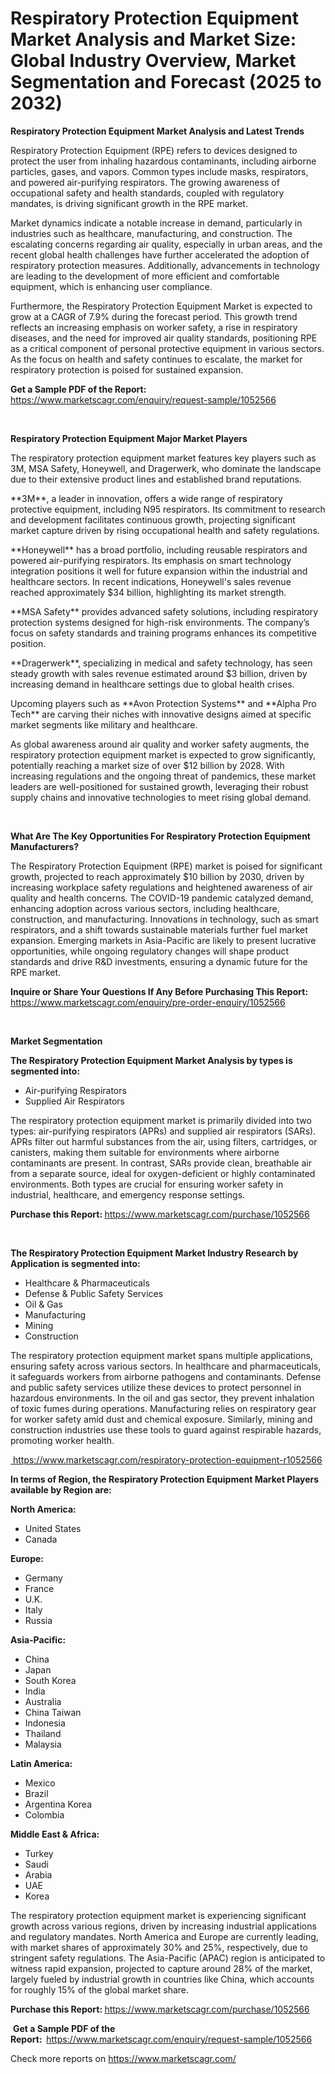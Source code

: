 <p><h1>Respiratory Protection Equipment Market Analysis and Market Size: Global Industry Overview, Market Segmentation and Forecast (2025 to 2032)</h1></p><p><strong>Respiratory Protection Equipment Market Analysis and Latest Trends</strong></p>
<p><p>Respiratory Protection Equipment (RPE) refers to devices designed to protect the user from inhaling hazardous contaminants, including airborne particles, gases, and vapors. Common types include masks, respirators, and powered air-purifying respirators. The growing awareness of occupational safety and health standards, coupled with regulatory mandates, is driving significant growth in the RPE market. </p><p>Market dynamics indicate a notable increase in demand, particularly in industries such as healthcare, manufacturing, and construction. The escalating concerns regarding air quality, especially in urban areas, and the recent global health challenges have further accelerated the adoption of respiratory protection measures. Additionally, advancements in technology are leading to the development of more efficient and comfortable equipment, which is enhancing user compliance.</p><p>Furthermore, the Respiratory Protection Equipment Market is expected to grow at a CAGR of 7.9% during the forecast period. This growth trend reflects an increasing emphasis on worker safety, a rise in respiratory diseases, and the need for improved air quality standards, positioning RPE as a critical component of personal protective equipment in various sectors. As the focus on health and safety continues to escalate, the market for respiratory protection is poised for sustained expansion.</p></p>
<p><strong>Get a Sample PDF of the Report:&nbsp;</strong> <a href="https://www.marketscagr.com/enquiry/request-sample/1052566?utm_campaign=3263&utm_medium=2&utm_source=Github&utm_content=ia&utm_term=22032025&utm_id=respiratory-protection-equipment">https://www.marketscagr.com/enquiry/request-sample/1052566</a></p>
<p>&nbsp;</p>
<p><strong>Respiratory Protection Equipment Major Market Players</strong></p>
<p><p>The respiratory protection equipment market features key players such as 3M, MSA Safety, Honeywell, and Dragerwerk, who dominate the landscape due to their extensive product lines and established brand reputations. </p><p>**3M**, a leader in innovation, offers a wide range of respiratory protective equipment, including N95 respirators. Its commitment to research and development facilitates continuous growth, projecting significant market capture driven by rising occupational health and safety regulations.</p><p>**Honeywell** has a broad portfolio, including reusable respirators and powered air-purifying respirators. Its emphasis on smart technology integration positions it well for future expansion within the industrial and healthcare sectors. In recent indications, Honeywell's sales revenue reached approximately $34 billion, highlighting its market strength. </p><p>**MSA Safety** provides advanced safety solutions, including respiratory protection systems designed for high-risk environments. The company’s focus on safety standards and training programs enhances its competitive position. </p><p>**Dragerwerk**, specializing in medical and safety technology, has seen steady growth with sales revenue estimated around $3 billion, driven by increasing demand in healthcare settings due to global health crises. </p><p>Upcoming players such as **Avon Protection Systems** and **Alpha Pro Tech** are carving their niches with innovative designs aimed at specific market segments like military and healthcare. </p><p>As global awareness around air quality and worker safety augments, the respiratory protection equipment market is expected to grow significantly, potentially reaching a market size of over $12 billion by 2028. With increasing regulations and the ongoing threat of pandemics, these market leaders are well-positioned for sustained growth, leveraging their robust supply chains and innovative technologies to meet rising global demand.</p></p>
<p>&nbsp;</p>
<p><strong>What Are The Key Opportunities For Respiratory Protection Equipment Manufacturers?</strong></p>
<p><p>The Respiratory Protection Equipment (RPE) market is poised for significant growth, projected to reach approximately $10 billion by 2030, driven by increasing workplace safety regulations and heightened awareness of air quality and health concerns. The COVID-19 pandemic catalyzed demand, enhancing adoption across various sectors, including healthcare, construction, and manufacturing. Innovations in technology, such as smart respirators, and a shift towards sustainable materials further fuel market expansion. Emerging markets in Asia-Pacific are likely to present lucrative opportunities, while ongoing regulatory changes will shape product standards and drive R&D investments, ensuring a dynamic future for the RPE market.</p></p>
<p><strong>Inquire or Share Your Questions If Any Before Purchasing This Report:</strong> <a href="https://www.marketscagr.com/enquiry/pre-order-enquiry/1052566?utm_campaign=3263&utm_medium=2&utm_source=Github&utm_content=ia&utm_term=22032025&utm_id=respiratory-protection-equipment">https://www.marketscagr.com/enquiry/pre-order-enquiry/1052566</a></p>
<p>&nbsp;</p>
<p><strong>Market Segmentation</strong></p>
<p><strong>The Respiratory Protection Equipment Market Analysis by types is segmented into:</strong></p>
<p><ul><li>Air-purifying Respirators</li><li>Supplied Air Respirators</li></ul></p>
<p><p>The respiratory protection equipment market is primarily divided into two types: air-purifying respirators (APRs) and supplied air respirators (SARs). APRs filter out harmful substances from the air, using filters, cartridges, or canisters, making them suitable for environments where airborne contaminants are present. In contrast, SARs provide clean, breathable air from a separate source, ideal for oxygen-deficient or highly contaminated environments. Both types are crucial for ensuring worker safety in industrial, healthcare, and emergency response settings.</p></p>
<p><strong>Purchase this Report:&nbsp;</strong><a href="https://www.marketscagr.com/purchase/1052566?utm_campaign=3263&utm_medium=2&utm_source=Github&utm_content=ia&utm_term=22032025&utm_id=respiratory-protection-equipment">https://www.marketscagr.com/purchase/1052566</a></p>
<p>&nbsp;</p>
<p><strong>The Respiratory Protection Equipment Market Industry Research by Application is segmented into:</strong></p>
<p><ul><li>Healthcare & Pharmaceuticals</li><li>Defense & Public Safety Services</li><li>Oil & Gas</li><li>Manufacturing</li><li>Mining</li><li>Construction</li></ul></p>
<p><p>The respiratory protection equipment market spans multiple applications, ensuring safety across various sectors. In healthcare and pharmaceuticals, it safeguards workers from airborne pathogens and contaminants. Defense and public safety services utilize these devices to protect personnel in hazardous environments. In the oil and gas sector, they prevent inhalation of toxic fumes during operations. Manufacturing relies on respiratory gear for worker safety amid dust and chemical exposure. Similarly, mining and construction industries use these tools to guard against respirable hazards, promoting worker health.</p></p>
<p><a href="https://www.marketscagr.com/respiratory-protection-equipment-r1052566?utm_campaign=3263&utm_medium=2&utm_source=Github&utm_content=ia&utm_term=22032025&utm_id=respiratory-protection-equipment">&nbsp;https://www.marketscagr.com/respiratory-protection-equipment-r1052566</a></p>
<p><strong>In terms of Region, the Respiratory Protection Equipment Market Players available by Region are:</strong></p>
<p>
    <p> <strong> North America: </strong>
        <ul>
            <li>United States</li>
            <li>Canada</li>
        </ul>
        </p> 
    <p> <strong> Europe: </strong>
        <ul>
            <li>Germany</li>
            <li>France</li>
            <li>U.K.</li>
            <li>Italy</li>
            <li>Russia</li>
        </ul>
        </p> 
    <p> <strong> Asia-Pacific: </strong>
        <ul>
            <li>China</li>
            <li>Japan</li>
            <li>South Korea</li>
            <li>India</li>
            <li>Australia</li>
            <li>China Taiwan</li>
            <li>Indonesia</li>
            <li>Thailand</li>
            <li>Malaysia</li>
        </ul>
        </p> 
    <p> <strong> Latin America: </strong>
        <ul>
            <li>Mexico</li>
            <li>Brazil</li>
            <li>Argentina Korea</li>
            <li>Colombia</li>
        </ul>
        </p> 
    <p> <strong> Middle East & Africa: </strong>
        <ul>
            <li>Turkey</li>
            <li>Saudi</li>
            <li>Arabia</li>
            <li>UAE</li>
            <li>Korea</li>
        </ul>
    </p>
    </p>
<p><p>The respiratory protection equipment market is experiencing significant growth across various regions, driven by increasing industrial applications and regulatory mandates. North America and Europe are currently leading, with market shares of approximately 30% and 25%, respectively, due to stringent safety regulations. The Asia-Pacific (APAC) region is anticipated to witness rapid expansion, projected to capture around 28% of the market, largely fueled by industrial growth in countries like China, which accounts for roughly 15% of the global market share.</p></p>
<p><strong>Purchase this Report: </strong><a href="https://www.marketscagr.com/purchase/1052566?utm_campaign=3263&utm_medium=2&utm_source=Github&utm_content=ia&utm_term=22032025&utm_id=respiratory-protection-equipment">https://www.marketscagr.com/purchase/1052566</a></p>
<p>&nbsp;<strong>Get a Sample PDF of the Report:&nbsp;&nbsp;</strong><a href="https://www.marketscagr.com/enquiry/request-sample/1052566?utm_campaign=3263&utm_medium=2&utm_source=Github&utm_content=ia&utm_term=22032025&utm_id=respiratory-protection-equipment">https://www.marketscagr.com/enquiry/request-sample/1052566</a></p>
<p><strong></strong></p>
<p>Check more reports on <a href="https://www.marketscagr.com/?utm_campaign=3263&utm_medium=2&utm_source=Github&utm_content=ia&utm_term=22032025&utm_id=respiratory-protection-equipment">https://www.marketscagr.com/</a></p>